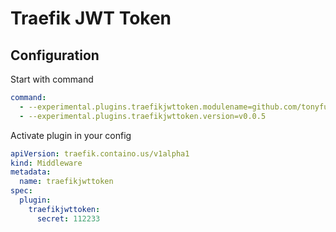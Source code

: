 
#  Traefik JWT Token

## Configuration

Start with command
```yaml
command:
  - --experimental.plugins.traefikjwttoken.modulename=github.com/tonyfud/traefikjwttoken
  - --experimental.plugins.traefikjwttoken.version=v0.0.5
```

Activate plugin in your config  

```yaml
apiVersion: traefik.containo.us/v1alpha1
kind: Middleware
metadata:
  name: traefikjwttoken
spec:
  plugin:
    traefikjwttoken:
      secret: 112233
```
